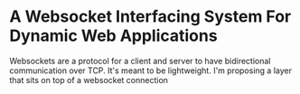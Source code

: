 # A Websocket Interfacing System For Dynamic Web Applications

Websockets are a protocol for a client and server to have bidirectional communication over TCP. It's meant to be lightweight. I'm proposing a layer that sits on top of a websocket connection 